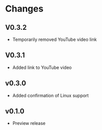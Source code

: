 # Changes

## V0.3.2

* Temporarily removed YouTube video link

## V0.3.1

* Added link to YouTube video

## v0.3.0

* Added confirmation of Linux support

## v0.1.0

* Preview release